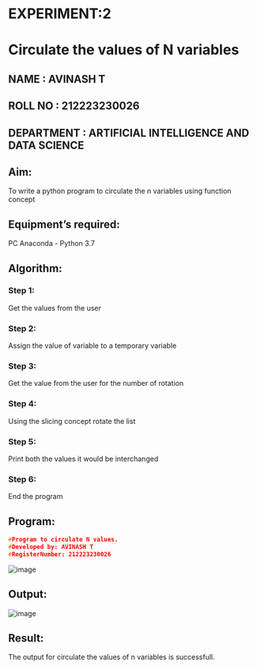 # EXPERIMENT:2
# Circulate the values of N variables
## NAME : AVINASH T
## ROLL NO : 212223230026
## DEPARTMENT : ARTIFICIAL INTELLIGENCE AND DATA SCIENCE
## Aim:
To write a python program to circulate the n variables using function concept
## Equipment’s required:
PC
Anaconda - Python 3.7
## Algorithm: 
### Step 1: 
Get the values from the user
### Step 2: 
Assign the value of variable to a temporary variable
### Step 3: 
Get the value from the user for the number of rotation
### Step 4: 
Using the slicing concept rotate the list
### Step 5: 
Print both the values it would be interchanged
### Step 6: 
End the program

## Program:
```c
#Program to circulate N values.
#Developed by: AVINASH T
#RegisterNumber: 212223230026
```
![image](https://github.com/AVINASH05T/Circulate-the-values-of-N-variables/assets/151514286/da5b3b03-7fd5-46f3-b1fd-206ecf02d1c7)

## Output:
![image](https://github.com/AVINASH05T/Circulate-the-values-of-N-variables/assets/151514286/54bcfcb7-3ff5-4efe-a471-61ad4242dc07)

## Result:
The output for circulate the values of n variables is successfull.

